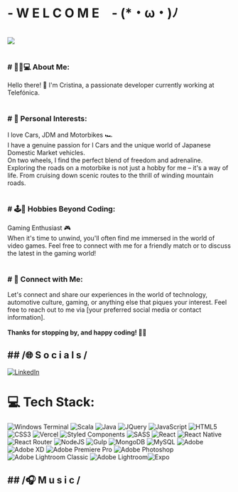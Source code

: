 <h1 align= "left"><b> - W E L C O M E　- (*・ω・)ﾉ</b></h1>
<br>
<div align="left">
    <img src="https://media0.giphy.com/media/v1.Y2lkPTc5MGI3NjExM2RkNzgxMDc5MDljNjY2YzY1MTU5MGZlNTE5NDBjNzU5ZGY5MzMyZCZjdD1n/KxbHmvL3MGcctzlfdX/giphy.gif">
</div>
<br>
<h3 align= "left"># 🙋‍♀️​💻​ About Me:</h3>
Hello there! 👋 I'm Cristina, a passionate developer currently working at Telefónica.<br><br>
<h3 align= "left"># 💫 Personal Interests:</h3>
I love Cars, JDM and Motorbikes 🏎️<br>I have a genuine passion for I Cars and the unique world of Japanese Domestic Market vehicles.<br>On two wheels, I find the perfect blend of freedom and adrenaline. Exploring the roads on a motorbike is not just a hobby for me – it's a way of life. From cruising down scenic routes to the thrill of winding mountain roads.<br><br>
<h3 align= "left"># 🕹️​🚗​ Hobbies Beyond Coding:</h3>
Gaming Enthusiast 🎮<br>When it's time to unwind, you'll often find me immersed in the world of video games. Feel free to connect with me for a friendly match or to discuss the latest in the gaming world!<br><br>
<h3 align= "left"># 🔗 Connect with Me:</h3>
Let's connect and share our experiences in the world of technology, automotive culture, gaming, or anything else that piques your interest. Feel free to reach out to me via [your preferred social media or contact information].<br><br>
<b>Thanks for stopping by, and happy coding! 🚀✨</b>

<h2 align= "left"><b> ## /🌐 S o c i a l s /</b></h2>

[![LinkedIn](https://img.shields.io/badge/LinkedIn-0077B5?style=for-the-badge&logo=linkedin&logoColor=white)](https://linkedin.com/in/cristinadeveloper) 

# 💻 Tech Stack:
![Windows Terminal](https://img.shields.io/badge/Windows%20Terminal-%234D4D4D.svg?style=for-the-badge&logo=windows-terminal&logoColor=white) ![Scala](https://img.shields.io/badge/scala-%23DC322F.svg?style=for-the-badge&logo=scala&logoColor=white) ![Java](https://img.shields.io/badge/java-%23ED8B00.svg?style=for-the-badge&logo=openjdk&logoColor=white) ![JQuery](https://img.shields.io/badge/jQuery-0769AD?style=for-the-badge&logo=jquery&logoColor=white) ![JavaScript](https://img.shields.io/badge/javascript-%23323330.svg?style=for-the-badge&logo=javascript&logoColor=%23F7DF1E) ![HTML5](https://img.shields.io/badge/html5-%23E34F26.svg?style=for-the-badge&logo=html5&logoColor=white) ![CSS3](https://img.shields.io/badge/css3-%231572B6.svg?style=for-the-badge&logo=css3&logoColor=white) ![Vercel](https://img.shields.io/badge/vercel-%23000000.svg?style=for-the-badge&logo=vercel&logoColor=white) ![Styled Components](https://img.shields.io/badge/styled--components-DB7093?style=for-the-badge&logo=styled-components&logoColor=white) ![SASS](https://img.shields.io/badge/SASS-hotpink.svg?style=for-the-badge&logo=SASS&logoColor=white) ![React](https://img.shields.io/badge/react-%2320232a.svg?style=for-the-badge&logo=react&logoColor=%2361DAFB) ![React Native](https://img.shields.io/badge/react_native-%2320232a.svg?style=for-the-badge&logo=react&logoColor=%2361DAFB) ![React Router](https://img.shields.io/badge/React_Router-CA4245?style=for-the-badge&logo=react-router&logoColor=white) ![NodeJS](https://img.shields.io/badge/node.js-6DA55F?style=for-the-badge&logo=node.js&logoColor=white) ![Gulp](https://img.shields.io/badge/GULP-%23CF4647.svg?style=for-the-badge&logo=gulp&logoColor=white) ![MongoDB](https://img.shields.io/badge/MongoDB-%234ea94b.svg?style=for-the-badge&logo=mongodb&logoColor=white) ![MySQL](https://img.shields.io/badge/mysql-%2300000f.svg?style=for-the-badge&logo=mysql&logoColor=white) ![Adobe](https://img.shields.io/badge/adobe-%23FF0000.svg?style=for-the-badge&logo=adobe&logoColor=white) ![Adobe XD](https://img.shields.io/badge/Adobe%20XD-470137?style=for-the-badge&logo=Adobe%20XD&logoColor=#FF61F6) ![Adobe Premiere Pro](https://img.shields.io/badge/Adobe%20Premiere%20Pro-9999FF.svg?style=for-the-badge&logo=Adobe%20Premiere%20Pro&logoColor=white) ![Adobe Photoshop](https://img.shields.io/badge/adobe%20photoshop-%2331A8FF.svg?style=for-the-badge&logo=adobe%20photoshop&logoColor=white) ![Adobe Lightroom Classic](https://img.shields.io/badge/Adobe%20Lightroom%20Classic-31A8FF.svg?style=for-the-badge&logo=Adobe%20Lightroom%20Classic&logoColor=white) ![Adobe Lightroom](https://img.shields.io/badge/Adobe%20Lightroom-31A8FF.svg?style=for-the-badge&logo=Adobe%20Lightroom&logoColor=white)![Expo](https://img.shields.io/badge/Expo-1B1F23?style=for-the-badge&logo=expo&logoColor=white)

<h2 align= "left"><b> ## /🎧​ M u s i c /</b></h2>
